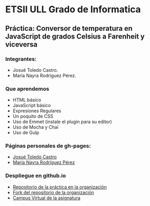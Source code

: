 # ETSII ULL Grado de Informatica

## Práctica: Conversor de temperatura en JavaScript de grados Celsius a Farenheit y viceversa

### Integrantes:
* Josué Toledo Castro.
* María Nayra Rodríguez Pérez.

### Que aprendemos
     
* HTML básico
* JavaScript básico
* Expresiones Regulares
* Un poquito de CSS
* Uso de Emmet (instale el plugin para su editor)
* Uso de Mocha y Chai 
* Uso de Gulp

### Páginas personales de gh-pages:
* [Josué Toledo Castro](http://josuetc94.github.io/)
* [María Nayra Rodríguez Pérez](http://alu0100406122.github.io/)

### Despliegue en github.io

* [Repositorio de la práctica en la organización](https://github.com/ULL-ESIT-GRADOII-DSI/introduccion-josue-nayra-dsi15-16/tree/gh-pages)
* [Fork del repositorio de la organización](https://github.com/JosueTC94/introduccion-josue-nayra-dsi15-16)
* [Campus Virtual de la asignatura](https://campusvirtual.ull.es/my/)
